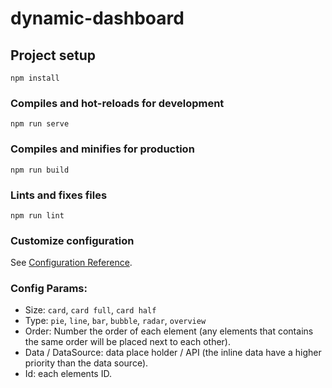 # dynamic-dashboard

## Project setup
```
npm install
```

### Compiles and hot-reloads for development
```
npm run serve
```

### Compiles and minifies for production
```
npm run build
```

### Lints and fixes files
```
npm run lint
```

### Customize configuration
See [Configuration Reference](https://cli.vuejs.org/config/).


### Config Params:
- Size: `card`, `card full`, `card half`
- Type: `pie`, `line`, `bar`, `bubble`, `radar`, `overview`
- Order: Number the order of each element (any elements that contains the same order will be placed next to each other).
- Data / DataSource: data place holder / API (the inline data have a higher priority than the data source).
- Id: each elements ID.
